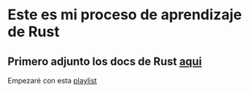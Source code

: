 # Este es mi proceso de aprendizaje de Rust

## Primero adjunto los docs de Rust [aqui](https://doc.rust-lang.org/stable/book/ "Rust's docs")

Empezaré con esta [playlist](https://www.youtube.com/watch?v=5AdczJB92Os&list=PLAMfQH2NKM_tyKzBV1iJf5L8j7oJl6KHl "Youtube playlist")